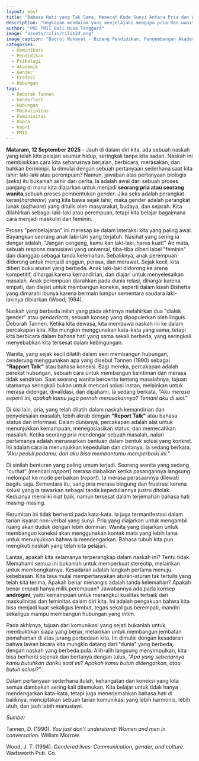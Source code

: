 ```yaml
---
layout: post
title: "Bahasa Hati yang Tak Sama, Memecah Kode Sunyi Antara Pria dan Wanita"
description: "Ungkapan mendalam yang menjelajahi mengapa pria dan wanita seringkali salah paham dalam komunikasi, dilihat dari kacamata teori Genderlect Deborah Tannen dan konstruksi sosial gender yang kita pelajari sejak kecil."
author: "PKC PMII Bali Nusa Tenggara"
image: "assets/rilis/rilis24.png"
image_caption: "Badrul Muhayat - Bidang Pendidikan, Pengembangan Akademik dan Profesi"
categories:
  - Komunikasi
  - Pendidikan
  - Psikologi
  - Akademik
  - Gender
  - Profesi
  - Hubungan
tags:
  - Deborah Tannen
  - Genderlect
  - Hubungan
  - Maskulinitas
  - Femininitas
  - Kopra
  - Kopri
  - PMII
---
```


**Mataram, 12 September 2025** - Jauh di dalam diri kita, ada sebuah naskah yang telah kita pelajari seumur hidup, seringkali tanpa kita sadari. Naskah ini membisikkan cara kita seharusnya berjalan, berbicara, merasakan, dan bahkan bermimpi. Ia dimulai dengan sebuah pertanyaan sederhana saat kita lahir: laki-laki atau perempuan? Namun, jawaban atas pertanyaan biologis (*seks*) itu bukanlah akhir dari cerita. Ia adalah awal dari sebuah proses panjang di mana kita diajarkan untuk menjadi **seorang pria atau seorang wanita**,sebuah proses pembentukan *gender*. Jika seks adalah perangkat keras(*hardware*) yang kita bawa sejak lahir, maka gender adalah perangkat lunak (*software*) yang ditulis oleh masyarakat, budaya, dan sejarah. Kita dilahirkan sebagai laki-laki atau perempuan, tetapi kita belajar bagaimana cara menjadi maskulin dan feminin.

Proses "pembelajaran" ini meresap ke dalam interaksi kita yang paling awal. Bayangkan seorang anak laki-laki yang terjatuh. Nasihat yang sering ia dengar adalah, "Jangan cengeng, kamu kan laki-laki, harus kuat!" Air mata, sebuah respons manusiawi yang universal, tiba-tiba diberi label "feminin" dan dianggap sebagai tanda kelemahan. Sebaliknya, anak perempuan didorong untuk menjadi anggun, perasa, dan merawat. Sejak kecil, kita diberi buku aturan yang berbeda. Anak laki-laki didorong ke arena kompetitif, dihargai karena kemandirian, dan diajari untuk menyelesaikan masalah. Anak perempuan diarahkan pada dunia relasi, dihargai karena empati, dan diajari untuk membangun koneksi, seperti dalam kisah Bishetta yang dimarahi ibunya karena bermain lumpur sementara saudara laki-lakinya dibiarkan (Wood, 1994).

Naskah yang berbeda inilah yang pada akhirnya melahirkan dua "dialek gender" atau *genderlects*, sebuah konsep yang dipopulerkan oleh linguis Deborah Tannen. Ketika kita dewasa, kita membawa naskah ini ke dalam percakapan kita. Kita mungkin menggunakan kata-kata yang sama, tetapi kita berbicara dalam bahasa hati yang sama sekali berbeda, yang seringkali menyebabkan kita tersesat dalam kebingungan.

Wanita, yang sejak kecil dilatih dalam seni membangun hubungan, cenderung menggunakan apa yang disebut Tannen (1990) sebagai **"Rapport Talk"** atau bahasa koneksi. Bagi mereka, percakapan adalah perekat hubungan, sebuah cara untuk membangun keintiman dan merasa tidak sendirian. Saat seorang wanita bercerita tentang masalahnya, tujuan utamanya seringkali bukan untuk mencari solusi instan, melainkan untuk merasa didengar, divalidasi, dan dipahami. Ia sedang berkata, *"Aku merasa seperti ini, apakah kamu juga pernah merasakannya? Temani aku di sini."*

Di sisi lain, pria, yang telah dilatih dalam naskah kemandirian dan penyelesaian masalah, lebih akrab dengan **"Report Talk"** atau bahasa status dan informasi. Dalam dunianya, percakapan adalah alat untuk menunjukkan kemampuan, menegosiasikan status, dan memecahkan masalah. Ketika seorang pria mendengar sebuah masalah, naluri pertamanya adalah menawarkan bantuan dalam bentuk solusi yang konkret. Ini adalah cara ia menunjukkan kepedulian dan cintanya. Ia sedang berkata, *"Aku peduli padamu, dan aku bisa membantumu memperbaiki ini."*

Di sinilah benturan yang paling umum terjadi. Seorang wanita yang sedang "curhat" (mencari *rapport*) merasa diabaikan ketika pasangannya langsung melompat ke mode perbaikan (*report*). Ia merasa perasaannya dilewati begitu saja. Sementara itu, sang pria merasa bingung dan frustrasi karena solusi yang ia tawarkan sebagai tanda kepeduliannya justru ditolak. Keduanya memiliki niat baik, namun tersesat dalam terjemahan bahasa hati masing-masing.

Kerumitan ini tidak berhenti pada kata-kata. Ia juga termanifestasi dalam tarian isyarat non-verbal yang sunyi. Pria yang diajarkan untuk mengambil ruang akan duduk dengan lebih dominan. Wanita yang diajarkan untuk membangun koneksi akan menggunakan kontak mata yang lebih lama untuk menunjukkan bahwa ia mendengarkan. Bahasa tubuh kita pun mengikuti naskah yang telah kita pelajari.

Lantas, apakah kita selamanya terperangkap dalam naskah ini? Tentu tidak. Memahami semua ini bukanlah untuk memperkuat stereotip, melainkan untuk membongkarnya. Kesadaran adalah langkah pertama menuju kebebasan. Kita bisa mulai mempertanyakan aturan-aturan tak tertulis yang telah kita terima, Apakah benar menangis adalah tanda kelemahan? Apakah benar empati hanya milik perempuan? Jawabannya ada pada konsep **androgini**, yaitu kemampuan untuk merangkul kualitas terbaik dari maskulinitas dan feminitas dalam diri kita. Ini adalah pengakuan bahwa kita bisa menjadi kuat sekaligus lembut, tegas sekaligus berempati, mandiri sekaligus mampu membangun hubungan yang intim.

Pada akhirnya, tujuan dari komunikasi yang sejati bukanlah untuk membuktikan siapa yang benar, melainkan untuk membangun jembatan pemahaman di atas jurang perbedaan kita. Ini dimulai dengan kesadaran bahwa lawan bicara kita mungkin datang dari "dunia" yang berbeda, dengan naskah yang berbeda pula. Alih-alih langsung menyimpulkan, kita bisa berhenti sejenak dan bertanya dengan tulus, *"Apa yang sebenarnya kamu butuhkan dariku saat ini? Apakah kamu butuh didengarkan, atau butuh solusi?"*

Dalam pertanyaan sederhana itulah, kehangatan dan koneksi yang kita semua dambakan sering kali ditemukan. Kita belajar untuk tidak hanya mendengarkan kata-kata, tetapi juga menerjemahkan bahasa hati di baliknya, menciptakan sebuah tarian komunikasi yang lebih harmonis, lebih utuh, dan jauh lebih manusiawi.

*Sumber*

Tannen, D. (1990). *You just don't understand: Women and men in conversation*. William Morrow.

Wood, J. T. (1994). *Gendered lives: Communication, gender, and culture*. Wadsworth Pub. Co.
